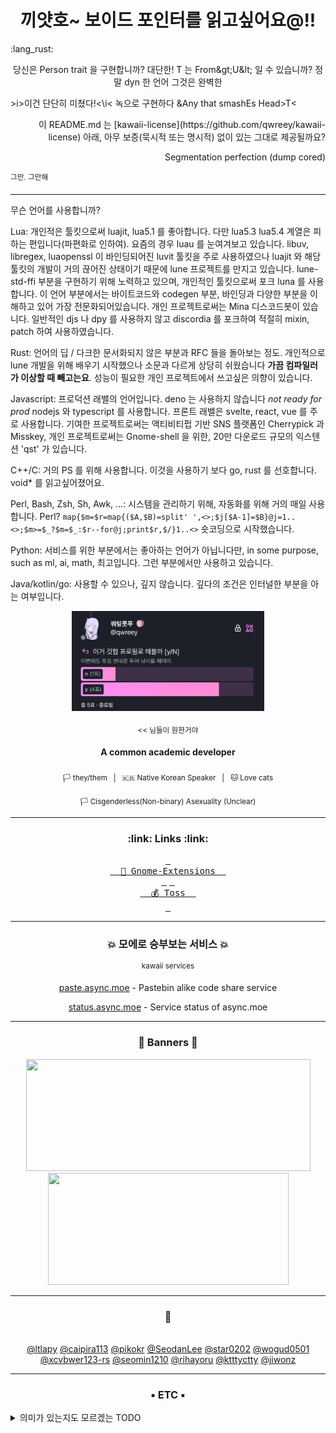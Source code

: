 <h1 align=center>끼얏호~ 보이드 포인터를 읽고싶어요@!!</h1>

:lang_rust:
<p align=center>당신은 Person trait 을 구현합니까? 대단한! T 는 From&amp;gt;U&amp;lt; 일 수 있습니까? 정말 dyn 한 언어 그것은 완벽한</p>

&gt;i&gt;이건 단단히 미쳤다!&lt;\\i&lt; 녹으로 구현하다 &Any that smashEs Head&gt;T&lt;

<p align=right>이 README.md 는 [kawaii-license](https://github.com/qwreey/kawaii-license) 아래, 아무 보증(묵시적 또는 명시적) 없이 있는 그대로 제공될까요?</p>

<p align=right>Segmentation perfection (dump cored)</p>
<sup>그만. 그만해</sup>

---

무슨 언어를 사용합니까?

Lua: 개인적은 툴킷으로써 luajit, lua5.1 를 좋아합니다. 다만 lua5.3 lua5.4 계열은 피하는 편입니다(파편화로 인하여). 요즘의 경우 luau 를 눈여겨보고 있습니다. libuv, libregex, luaopenssl 이 바인딩되어진 luvit 툴킷을 주로 사용하였으나 luajit 와 해당 툴킷의 개발이 거의 끊어진 상태이기 때문에 lune 프로젝트를 만지고 있습니다. lune-std-ffi 부분을 구현하기 위해 노력하고 있으며, 개인적인 툴킷으로써 포크 luna 를 사용합니다. 이 언어 부분에서는 바이트코드와 codegen 부분, 바인딩과 다양한 부분을 이해하고 있어 가장 전문화되어있습니다. 개인 프로젝트로써는 Mina 디스코드봇이 있습니다. 일반적인 djs 나 dpy 를 사용하지 않고 discordia 를 포크하여 적절히 mixin, patch 하여 사용하였습니다.

Rust: 언어의 딥 / 다크한 문서화되지 않은 부분과 RFC 들을 돌아보는 정도. 개인적으로 lune 개발을 위해 배우기 시작했으나 소문과 다르게 상당히 쉬웠습니다 **가끔 컴파일러가 이상할 때 빼고는요**. 성능이 필요한 개인 프로젝트에서 쓰고싶은 의향이 있습니다.

Javascript: 프로덕션 래밸의 언어입니다. deno 는 사용하지 않습니다 *not ready for prod* nodejs 와 typescript 를 사용합니다. 프론트 래밸은 svelte, react, vue 를 주로 사용합니다. 기여한 프로젝트로써는 액티비티펍 기반 SNS 플랫폼인 Cherrypick 과 Misskey, 개인 프로젝트로써는 Gnome-shell 을 위한, 20만 다운로드 규모의 익스텐션 'qst' 가 있습니다.

C++/C: 거의 PS 를 위해 사용합니다. 이것을 사용하기 보다 go, rust 를 선호합니다. void* 를 읽고싶어졌어요.

Perl, Bash, Zsh, Sh, Awk, ...: 시스템을 관리하기 위해, 자동화를 위해 거의 매일 사용합니다. Perl? `map{$m=$r=map{($A,$B)=split' ',<>;$j[$A-1]=$B}@j=1..<>;$m>=$_?$m=$_:$r--for@j;print$r,$/}1..<>` 숏코딩으로 시작했습니다.

Python: 서비스를 위한 부분에서는 좋아하는 언어가 아닙니다만, in some purpose, such as ml, ai, math, 최고입니다. 그런 부분에서만 사용하고 있습니다.

Java/kotlin/go: 사용할 수 있으나, 깊지 않습니다. 깊다의 조건은 인터널한 부분을 아는 여부입니다.

<div width=100% align=center>
<img width="auto" height="160" src="./votes.png">
<p><sub>&lt;&lt; 님들이 원한거야</sub></p>
</div>
<div width=100% align=center>
<!--   <a href="https://qwreey75.github.io/">
    <img src="https://capsule-render.vercel.app/api?type=soft&color=F4EDFF&height=150&section=header&text=QWREEY&fontSize=70&animation=twinkling"/><br/>
  </a> -->
  <h4>A common academic developer</h4>
  <p><sub>🏳 they/them&nbsp;&nbsp;&nbsp;|&nbsp;&nbsp;&nbsp;🇰🇷 Native Korean Speaker&nbsp;&nbsp;&nbsp;|&nbsp;&nbsp;&nbsp;🐱 Love cats</sub></p>
  <p><sub>🏳 Cisgenderless(Non-binary) Asexuality (Unclear)</sub></p>
</div>

<hr>

<h3 align=center>:link: Links :link:</h3>
<div width=100% align=center>
  <!-- <a href="https://qwreey75.github.io/"><kbd>&nbsp;<br>&nbsp
  🏠 Homepage
  &nbsp;<br>&nbsp;</kbd></a> -->
  <a href="https://extensions.gnome.org/accounts/profile/qwreey75"><kbd>&nbsp;<br>&nbsp
  🔧 Gnome-Extensions
  &nbsp;<br>&nbsp;</kbd></a>
  <a href="https://toss.me/qwreey75"><kbd>&nbsp;<br>&nbsp
  💰 Toss
  &nbsp;<br>&nbsp;</kbd></a>
  <!--<a href="https://stella.place/@qwreey"><kbd>&nbsp;<br>&nbsp
  🪐 Fediverse
  &nbsp;<br>&nbsp;</kbd></a>-->
<!--
  <a href="https://www.twitch.tv/qwreey"><kbd>&nbsp;<br>&nbsp
  📽️ Twitch
  &nbsp;<br>&nbsp;</kbd></a>
-->
</div>

<!--
<h3 align=center>🛠 Tech Stack 🛠</h3><br/>

TODO 이거 뱃지로 옮길래여 응애
관심 프로젝트 적기 (미스키)
<pre>
AKA 'console.log(cat == cute)'
version 17.0 beta
LANG : Lua Shellscript Java Html Css Javascript Python C C++ Go PowershellScript Typescript Moonscript
TOOL : Vscode Neovim Vim Nano Sublime-Text Visual-Studio Atom Intellij
TERM : BASH, ZSH(WITH OMZ, P10K)
OHTR : Windows Terminal
THEM : Dracula, Custom theme, Input Mono Font
INTR : FFmpeg, Discord, Electron, Luvit(Lua-node), Nodejs, WebPrograming, Youtube-dl, Nodejs, Mkdocs

Watch below for more informations
</pre>
-->

<hr>

<h3 align=center>💥 모에로 승부보는 서비스 💥</h2>
<div align=center>
<sup>kawaii services</sup>
<br>
<p><a href="https://paste.async.moe">paste.async.moe</a> - Pastebin alike code share service</p>
<p><a href="https://status.async.moe">status.async.moe</a> - Service status of async.moe</p>
</div>
<hr>

<h3 align=center>📃 Banners 📃</h2>
<div width=100% align=center>
  <img width=455em height=179em src="https://github-readme-stats.vercel.app/api?username=qwreey&count_private=true&hide_border=true&show_icons=true&theme=radical" />
  <img width=385em height=179em src="https://github-readme-stats.vercel.app/api/top-langs/?username=qwreey&hide_border=true&theme=radical&layout=compact&langs_count=7&exclude_repo=qwreey.roblox.plugins,RBX_UI_PROJECT,mina_discord-bot,qlvm,catscript,mcFn16to17,schoolGraphProgram,Quad,discordia-enchant,termRBLX,newYearCounter" />
  <br>
  <!--
  <a href="https://discord.com/users/367946917197381644" target="_blank">
    <img width=385em height=206em src="https://lanyard.cnrad.dev/api/367946917197381644" />
  </a>
  <a href="https://solved.ac/qwreey75" tatget="_blank">
    <img width=455em height=206em src="http://mazassumnida.wtf/api/v2/generate_badge?boj=qwreey75">
  </a>
  -->
</div>

<!--
<h3 align=center>Repositories</h2><br/>
-->

<hr>

<div width=100% align=center markdown>
<h3>💜</h3><br>
<a href="https://github.com/ltlapy">@ltlapy</a>
<a href="https://github.com/caipira113">@caipira113</a>
<a href="https://github.com/pikokr">@pikokr</a>
<a href="https://github.com/SeodanLee">@SeodanLee</a>
<a href="https://github.com/star0202">@star0202</a>
<a href="https://github.com/wogud0501">@wogud0501</a>
<a href="https://github.com/xcvbwer123-rs">@xcvbwer123-rs</a>
<a href="https://github.com/seomin1210">@seomin1210</a>
<a href="https://github.com/rihayoru">@rihayoru</a>
<a href="https://github.com/ktttyctty">@ktttyctty</a>
<a href="https://github.com/jiwonz">@jiwonz</a>
</div>

<hr>

<h3 align=center>▪️ ETC ▪️</h3>

<!--
<details>
  <summary>시사평론</summary>
  <p align=center><b>차별 금지법, 학생 인권 조례 폐지는 있어선 안될 일이다.</b><br>우리나라는 시대를 역행하고 있다. 부끄러운 일이다.<br><sub>학생을 포함해, 모든 소수자는 사람으로써 사람이 마땅히 누릴 수 있는 모든 권리를 누려야한다. 그것이 정의고 국가가 가져야할 목표중 하나다.<br>소수자를 배척하고 배제하고자 하는 행위는 역사적으로 그릇됨이 명확히 제시되어있다. 그래선 안되는것이 명확하다</sub></p>
</details>-->
<details>
  <summary>의미가 있는지도 모르겠는 TODO</summary>
  <blockquote>
    todo: 돈벌어서+요리배워서 파링냥 맛있는거 먹이기<br>
    todo: 망해버린 블로그 심폐소생술<br>
    todo: 어제보다 더 나은 사람이 되기. 기계가 되지 말기
  </blockquote>
</details>
